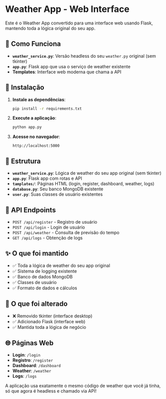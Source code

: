 # Weather App - Web Interface

Este é o Weather App convertido para uma interface web usando Flask, mantendo toda a lógica original do seu app.

## 🚀 Como Funciona

- **`weather_service.py`**: Versão headless do seu `weather.py` original (sem tkinter)
- **`app.py`**: Flask app que usa o serviço de weather existente
- **Templates**: Interface web moderna que chama a API

## 🔧 Instalação

1. **Instale as dependências**:
   ```bash
   pip install -r requirements.txt
   ```

2. **Execute a aplicação**:
   ```bash
   python app.py
   ```

3. **Acesse no navegador**:
   ```
   http://localhost:5000
   ```

## 📁 Estrutura

- **`weather_service.py`**: Lógica de weather do seu app original (sem tkinter)
- **`app.py`**: Flask app com rotas e API
- **`tamplates/`**: Páginas HTML (login, register, dashboard, weather, logs)
- **`database.py`**: Seu banco MongoDB existente
- **`user.py`**: Suas classes de usuário existentes

## 🔌 API Endpoints

- `POST /api/register` - Registro de usuário
- `POST /api/login` - Login de usuário  
- `POST /api/weather` - Consulta de previsão do tempo
- `GET /api/logs` - Obtenção de logs

## ✨ O que foi mantido

- ✅ Toda a lógica de weather do seu app original
- ✅ Sistema de logging existente
- ✅ Banco de dados MongoDB
- ✅ Classes de usuário
- ✅ Formato de dados e cálculos

## 🔄 O que foi alterado

- ❌ Removido tkinter (interface desktop)
- ✅ Adicionado Flask (interface web)
- ✅ Mantida toda a lógica de negócio

## 🌐 Páginas Web

- **Login**: `/login`
- **Registro**: `/register` 
- **Dashboard**: `/dashboard`
- **Weather**: `/weather`
- **Logs**: `/logs`

A aplicação usa exatamente o mesmo código de weather que você já tinha, só que agora é headless e chamado via API!


